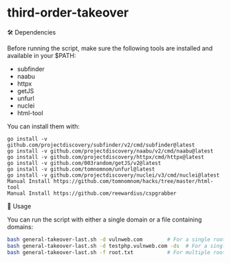 # third-order-takeover
🛠 Dependencies

Before running the script, make sure the following tools are installed and available in your $PATH:
- subfinder
- naabu
- httpx
- getJS
- unfurl
- nuclei
- html-tool

You can install them with:
```
go install -v github.com/projectdiscovery/subfinder/v2/cmd/subfinder@latest
go install -v github.com/projectdiscovery/naabu/v2/cmd/naabu@latest
go install -v github.com/projectdiscovery/httpx/cmd/httpx@latest
go install -v github.com/003random/getJS/v2@latest
go install -v github.com/tomnomnom/unfurl@latest
go install -v github.com/projectdiscovery/nuclei/v3/cmd/nuclei@latest
Manual Install https://github.com/tomnomnom/hacks/tree/master/html-tool
Manual Install https://github.com/reewardius/cspgrabber
```
🚀 Usage

You can run the script with either a single domain or a file containing domains:
```bash
bash general-takeover-last.sh -d vulnweb.com        # For a single root domain
bash general-takeover-last.sh -d testphp.vulnweb.com -ds  # For a single subdomain
bash general-takeover-last.sh -f root.txt           # For multiple root domains
```
